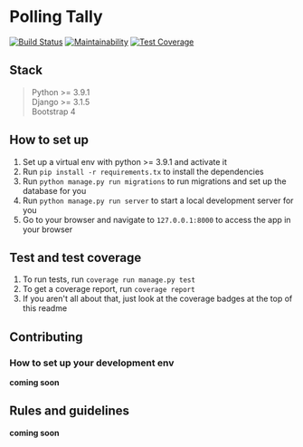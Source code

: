 # Polling Tally
[![Build Status](https://travis-ci.com/skapeyi/polling-tally.svg?branch=master)](https://travis-ci.com/skapeyi/polling-tally) [![Maintainability](https://api.codeclimate.com/v1/badges/a488b26f464edfaa7069/maintainability)](https://codeclimate.com/github/skapeyi/polling-tally/maintainability) [![Test Coverage](https://api.codeclimate.com/v1/badges/a488b26f464edfaa7069/test_coverage)](https://codeclimate.com/github/skapeyi/polling-tally/test_coverage)


## Stack
> Python >= 3.9.1  
> Django >= 3.1.5  
> Bootstrap 4  

## How to set up
1. Set up a virtual env with python >= 3.9.1 and activate it
1. Run `pip install -r requirements.tx` to install the dependencies
1. Run `python manage.py run migrations` to run migrations and set up the database for you
1. Run `python manage.py run server` to start a local development server for you 
1. Go to your browser and navigate to `127.0.0.1:8000` to access the app in your browser

## Test and test coverage
1. To run tests, run `coverage run manage.py test`
1. To get a coverage report, run `coverage report`
1. If you aren't all about that, just look at the coverage badges at the top of this readme


## Contributing
### How to set up your development env
**coming soon**
## Rules and guidelines
**coming soon**
